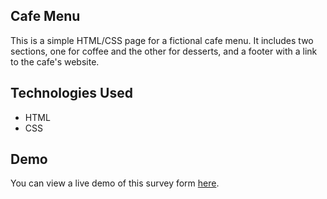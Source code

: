 ## Cafe Menu

This is a simple HTML/CSS page for a fictional cafe menu. It includes two sections, one for coffee and the other for desserts, and a footer with a link to the cafe's website.

## Technologies Used
- HTML
- CSS

## Demo

You can view a live demo of this survey form [here](https://namancafemenu.netlify.app/).